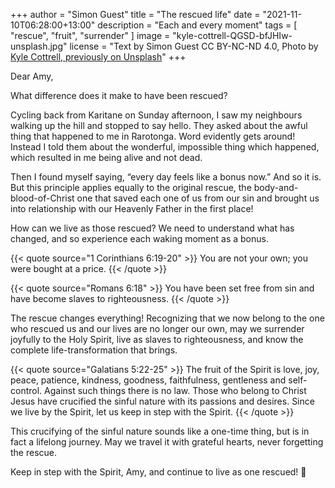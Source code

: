 +++
author = "Simon Guest"
title = "The rescued life"
date = "2021-11-10T06:28:00+13:00"
description = "Each and every moment"
tags = [ "rescue", "fruit", "surrender" ]
image = "kyle-cottrell-QGSD-bfJHIw-unsplash.jpg"
license = "Text by Simon Guest CC BY-NC-ND 4.0, Photo by [Kyle Cottrell, previously on Unsplash](https://unsplash.com/@kcottrell/likes)"
+++

Dear Amy,

What difference does it make to have been rescued?

Cycling back from Karitane on Sunday afternoon, I saw my neighbours walking up the hill and stopped to say hello. They asked about the awful thing that happened to me in Rarotonga. Word evidently gets around! Instead I told them about the wonderful, impossible thing which happened, which resulted in me being alive and not dead.

Then I found myself saying, “every day feels like a bonus now.” And so it is. But this principle applies equally to the original rescue, the body-and-blood-of-Christ one that saved each one of us from our sin and brought us into relationship with our Heavenly Father in the first place!

How can we live as those rescued? We need to understand what has changed, and so experience each waking moment as a bonus.

{{< quote source="1 Corinthians 6:19-20" >}}
You are not your own; you were bought at a price.
{{< /quote >}}

{{< quote source="Romans 6:18" >}}
You have been set free from sin and have become slaves to righteousness.
{{< /quote >}}

The rescue changes everything! Recognizing that we now belong to the one who rescued us and our lives are no longer our own, may we surrender joyfully to the Holy Spirit, live as slaves to righteousness, and know the complete life-transformation that brings.

{{< quote source="Galatians 5:22-25" >}}
The fruit of the Spirit is love, joy, peace, patience, kindness, goodness, faithfulness, gentleness and self-control. Against such things there is no law. Those who belong to Christ Jesus have crucified the sinful nature with its passions and desires. Since we live by the Spirit, let us keep in step with the Spirit.
{{< /quote >}}

This crucifying of the sinful nature sounds like a one-time thing, but is in fact a lifelong journey. May we travel it with grateful hearts, never forgetting the rescue.

Keep in step with the Spirit, Amy, and continue to live as one rescued! 🙏
